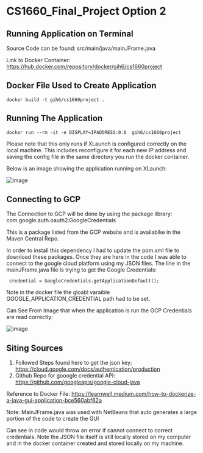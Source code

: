 # CS1660_Final_Project Option 2

## Running Application on Terminal

Source Code can be found: src/main/java/mainJFrame.java


Link to Docker Container: https://hub.docker.com/repository/docker/gih6/cs1660project 

## Docker File Used to Create Application

```
docker build -t gih6/cs1660project .
```
## Running The Application 

```
docker run --rm -it -e DISPLAY=IPADDRESS:0.0  gih6/cs1660project
```
Please note that this only runs if XLaunch is configured correctly on the local machine. This includes reconfigure it for each new IP address and saving the config file in the same directory you run the docker container.

Below is an image showing the application running on XLaunch: 

![image](https://user-images.githubusercontent.com/54678622/138188212-8fd4b4b1-c10a-4a7c-9021-20b24e8aefe9.png)

## Connecting to GCP

The Connection to GCP will be done by using the package library: com.google.auth.oauth2.GoogleCredentials

This is a package listed from the GCP website and is availablke in the Maven Central Repo. 

In order to install this dependency I had to update the pom.xml file to download these packages. Once they are here in the code I was able to connect to the google cloud platform using my JSON files. The line in the mainJFrame.java file is trying to get the Google Credentials: 

```
 credential = GoogleCredentials.getApplicationDefault();
 ```

Note in the docker file the gloabl varaible GOOGLE_APPLICATION_CREDENTIAL path had to be set.

Can See From Image that when the application is run the GCP Credentials are read correctly: 

![image](https://user-images.githubusercontent.com/54678622/138188874-a769617f-142b-468e-a556-bfa035b77d17.png)


## Siting Sources

1. Followed Steps found here to get the json key: https://cloud.google.com/docs/authentication/production 
2. Github Repo for gooogle credential API: https://github.com/googleapis/google-cloud-java 

Reference to Docker File: https://learnwell.medium.com/how-to-dockerize-a-java-gui-application-bce560abf62a 

Note: MainJFrame.java was used with NetBeans that auto generates a large portion of the code to create the GUI

Can see in code would throw an error if cannot connect to correct credentials. Note the JSON file itself is still locally stored on my computer and in the docker container created and stored locally on my machine.

